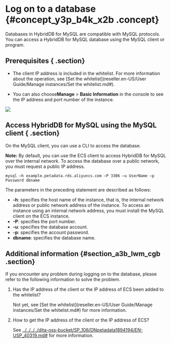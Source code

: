 # Log on to a database {#concept_y3p_b4k_x2b .concept}

Databases in HybridDB for MySQL are compatible with MySQL protocols. You can access a HybridDB for MySQL database using the MySQL client or program.

## Prerequisites { .section}

-   The client IP address is included in the whitelist. For more information about the operation, see [Set the whitelist](reseller.en-US/User Guide/Manage instances/Set the whitelist.md#).

-   You can also choose**Manage** \> **Basic Information** in the console to see the IP address and port number of the instance.


![](http://static-aliyun-doc.oss-cn-hangzhou.aliyuncs.com/assets/img/18500/154468509711357_en-US.png)

## Access HybridDB for MySQL using the MySQL client { .section}

On the MySQL client, you can use a CLI to access the database.

**Note:** By default, you can use the ECS client to access HybridDB for MySQL over the internal network. To access the database over a public network, you must request a public IP address.

```
mysql –h example.petadata.rds.aliyuncs.com –P 3306 –u UserName –p Password dbname

```

The parameters in the preceding statement are described as follows:

-   **-h**: specifies the host name of the instance, that is, the internal network address or public network address of the instance. To access an instance using an internal network address, you must install the MySQL client on the ECS instance.
-   **-P**: specifies the port number.
-   **-u**: specifies the database account.
-   **-p**: specifies the account password.
-   **dbname**: specifies the database name.

## Additional information {#section_a3b_lwm_cgb .section}

If you encounter any problem during logging on to the database, please refer to the following information to solve the problem.

1.  Has the IP address of the client or the IP address of ECS been added to the whitelist?

    Not yet, see [Set the whitelist](reseller.en-US/User Guide/Manage instances/Set the whitelist.md#) for more information.

2.  How to get the IP address of the client or the IP address of ECS?

    See [../../../../dita-oss-bucket/SP\_106/DNpetadata1894194/EN-USP\_40319.md\#](../../../../dita-oss-bucket/SP_106/DNpetadata1894194/EN-USP_40319.md#) for more information.


